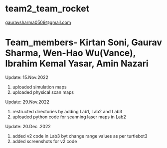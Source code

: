 # team2_team_rocket

gauravsharma0509@gmail.com

# Team_members- Kirtan Soni, Gaurav Sharma, Wen-Hao Wu(Vance), Ibrahim Kemal Yasar, Amin Nazari

Update: 15.Nov.2022
1. uploaded simulation maps
2. uploaded physical scan maps

Update: 29.Nov.2022
1. restructed directories by adding Lab1, Lab2 and Lab3
2. uploaded python code for scanning laser maps in Lab2

Update: 20.Dec .2022
1. added v2 code in Lab3 byt change range values as per turtlebot3
2. added screenshots for v2 code